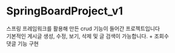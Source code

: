 # SpringBoardProject_v1

스프링 프레임워크를 활용해 만든 crud 기능이 들어간 프로젝트입니다  
기본적인 게시글 생성, 수정, 보기, 삭제 및 글 검색이 가능합니다. + 조회수  
댓글 기능 구현
